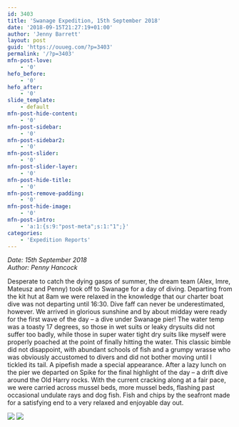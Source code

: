 ```yaml
---
id: 3403
title: 'Swanage Expedition, 15th September 2018'
date: '2018-09-15T21:27:19+01:00'
author: 'Jenny Barrett'
layout: post
guid: 'https://ouueg.com/?p=3403'
permalink: '/?p=3403'
mfn-post-love:
    - '0'
hefo_before:
    - '0'
hefo_after:
    - '0'
slide_template:
    - default
mfn-post-hide-content:
    - '0'
mfn-post-sidebar:
    - '0'
mfn-post-sidebar2:
    - '0'
mfn-post-slider:
    - '0'
mfn-post-slider-layer:
    - '0'
mfn-post-hide-title:
    - '0'
mfn-post-remove-padding:
    - '0'
mfn-post-hide-image:
    - '0'
mfn-post-intro:
    - 'a:1:{s:9:"post-meta";s:1:"1";}'
categories:
    - 'Expedition Reports'
---
```


*Date: 15th September 2018*  
*Author: Penny Hancock*

Desperate to catch the dying gasps of summer, the dream team (Alex, Imre, Mateusz and Penny) took off to Swanage for a day of diving. Departing from the kit hut at 8am we were relaxed in the knowledge that our charter boat dive was not departing until 16:30. Dive faff can never be underestimated, however. We arrived in glorious sunshine and by about midday were ready for the first wave of the day – a dive under Swanage pier! The water temp was a toasty 17 degrees, so those in wet suits or leaky drysuits did not suffer too badly, while those in super water tight dry suits like myself were properly poached at the point of finally hitting the water. This classic bimble did not disappoint, with abundant schools of fish and a grumpy wrasse who was obviously accustomed to divers and did not bother moving until I tickled its tail. A pipefish made a special appearance. After a lazy lunch on the pier we departed on Spike for the final highlight of the day – a drift dive around the Old Harry rocks. With the current cracking along at a fair pace, we were carried across mussel beds, more mussel beds, flashing past occasional undulate rays and dog fish. Fish and chips by the seafront made for a satisfying end to a very relaxed and enjoyable day out.

![](https://ouueg.com/wp-content/uploads/2018/10/IMG_2176-800x600.jpg) ![](https://ouueg.com/wp-content/uploads/2018/10/IMG_2178-800x600.jpg)